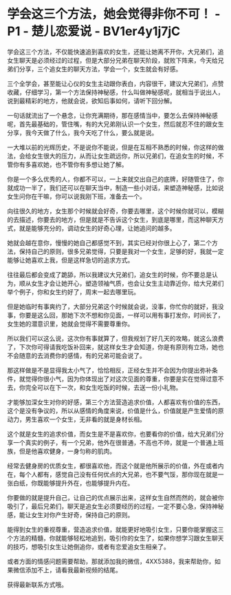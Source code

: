 # 学会这三个方法，她会觉得非你不可！ - P1 - 楚儿恋爱说 - BV1er4y1j7jC

学会这三个方法，不仅能快速追到喜欢的女生，还能让她离不开你，大兄弟们，追女生聊天是必须经过的过程，但是大部分兄弟在聊天阶段，就败下阵来，今天给兄弟们分享，三个追女生的聊天方法，学会一个，女生就会有好感。

三个全学会，甚至能让心仪的女生主动跟你表白，内容很干，建议大兄弟们，点赞收藏，仔细学习，第一个方法保持神秘感，什么叫做神秘感呢，就相当于说出人，说到最精彩的地方，他就会说，欲知后事如何，请听下回分解。

一句话就流出了一个悬念，让你充满期待，那在感情当中，要怎么去保持神秘感呢，首先最基础的，管住嘴，有的大兄弟刚认识一个女生，然后就忍不住的跟女生分享，我今天做了什么，我今天吃了什么，要么就是说。

一大堆以前的光辉历史，不是说你不能说，但是在互相不熟悉的时候，你这样的做法，会给女生很大的压力，从而让女生疏远你，所以兄弟们，在追女生的时候，不管你有多喜欢她，也不管你有多想让她了解。

你是一个多么优秀的人，你都不可以，一上来就交出自己的底牌，好随管住了，你就成功一半了，我们还可以在聊天当中，制造一些小对话，来塑造神秘感，比如说女生问你在干嘛，你可以说我刚下班，准备去一个。

向往很久的地方，女生那个时候就会好奇，你要去哪里，这个时候你就可以，模糊的去描述，你要去的地方，但是就是不告诉这个女生，到底是哪里，而这种聊天方式，就是能够充分的，调动女生的好奇心理，让她追问的越多。

她就会越在意你，慢慢的她自己都感觉不到，其实已经对你很上心了，第二个方法，保持自己的原则，很多兄弟觉得，只要是我对一个女生，足够的好，我就一定能够让她喜欢上我，但是这样急切的追求方式。

往往最后都会变成了跪舔，所以我建议大兄弟们，追女生的时候，你不要总是认为，顺从女生才会让她开心，塑造领袖气质，也会让女生主动靠近你，给大兄弟们举个例子，你和女生约好了，周末一起去哪里玩。

但是她临时有事爽约了，大部分兄弟这个时候就会说，没事，你忙你的就好，我没事，你要是这么回，那她下次不想和你见面，一样可以用有事打发你，时间长了，女生她的潜意识里，她就会觉得不需要尊重你。

所以我们可以这么说，这次你有事就算了，但我规划了好几天的攻略，就这么浪费了，下次你可得请我吃饭补回来，就这样女生才会知道，你是有原则有立场，她也不会随意的去消费你的感情，有的兄弟可能会说了。

那这样做是不是显得我太小气了，恰恰相反，正经女生并不会因为你提出弥补条件，就觉得你很小气，因为你体现出了对这次见面的尊重，你要是实在觉得过意不去，你完全可以在下一次，和女生吃饭的时候，去送一份小礼物。

才能够加深女生对你的好感，第三个方法营造追求价值，人都喜欢有价值的东西，这个是没有争议的，所以从感情的角度来说，价值是什么，价值就是产生爱情的原动力，男生喜欢一个女生，无非看的就是身材长相。

这个就是女生的追求价值，而女生是不是喜欢你，也要看你的价值，给大兄弟们分享一个真实的例子，有一个兄弟，他外在很普通，不高也不帅，就是一个普通上班族，但是他喜欢健身，一身匀称的肌肉。

经常去健身房的优质女生，都很喜欢他，而这个就是他所展示的价值，外在或者内在，每个人都有，感觉自己没有任何优点的大兄弟，也不要气馁，那你现在就是一张白纸，你既能够提升外在，也能够提升内在。

你要做的就是提升自己，让自己的优点展示出来，这样女生自然而然的，就会被你吸引了，最后兄弟们，聊天是追女生必须要经历的过程，一定不要心急，保持神秘感，能让女生对你产生好奇，保持自己的原则。

能得到女生的重视尊重，营造追求价值，就能更好地吸引女生，只要你能掌握这三个方法的精髓，你就能够轻松地追到，吸引你的女生了，如果你想学习跟女生聊天的技巧，想吸引女生让她倒追你，或者有恋爱追女生相亲了。

或者方面的情感问题需要帮助，那就添加我的微信，4XX5388，我来帮助你，如果微信添加不上，请看我最新视频的结尾。

获得最新联系方式哦。